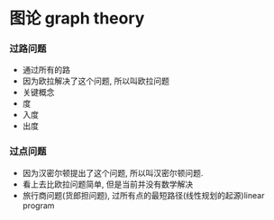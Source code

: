 # 图论 graph theory


### 过路问题
- 通过所有的路
- 因为欧拉解决了这个问题, 所以叫欧拉问题
- 关键概念
 - 度
 - 入度
 - 出度

### 过点问题
- 因为汉密尔顿提出了这个问题, 所以叫汉密尔顿问题. 
- 看上去比欧拉问题简单, 但是当前并没有数学解决
- 旅行商问题(货郎担问题), 过所有点的最短路径(线性规划的起源)linear program